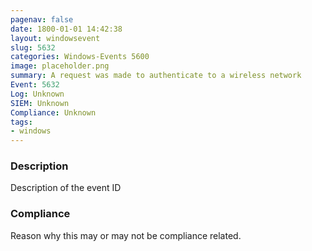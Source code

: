 ```yaml
---
pagenav: false
date: 1800-01-01 14:42:38
layout: windowsevent
slug: 5632
categories: Windows-Events 5600
image: placeholder.png
summary: A request was made to authenticate to a wireless network
Event: 5632
Log: Unknown
SIEM: Unknown
Compliance: Unknown
tags:
- windows
---
```


### Description

Description of the event ID

### Compliance

Reason why this may or may not be compliance related.
